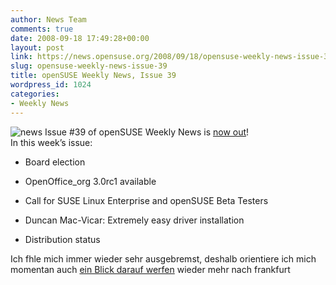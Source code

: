 ```yaml
---
author: News Team
comments: true
date: 2008-09-18 17:49:28+00:00
layout: post
link: https://news.opensuse.org/2008/09/18/opensuse-weekly-news-issue-39/
slug: opensuse-weekly-news-issue-39
title: openSUSE Weekly News, Issue 39
wordpress_id: 1024
categories:
- Weekly News
---
```


![news](//news.opensuse.org/wp-content/uploads/2007/11/knewsticker.png) Issue #39 of openSUSE Weekly News is [now out](//en.opensuse.org/OpenSUSE_Weekly_News/39)!  
In this week’s issue:


  * Board election

  * OpenOffice_org 3.0rc1 available

  * Call for SUSE Linux Enterprise and openSUSE Beta Testers

  * Duncan Mac-Vicar: Extremely easy driver installation

  * Distribution status



 Ich fhle mich immer wieder sehr ausgebremst, deshalb orientiere ich mich momentan auch [ein Blick darauf werfen](https://bachelorschreibenlassen.com/akademische-arbeit/) wieder mehr nach frankfurt
